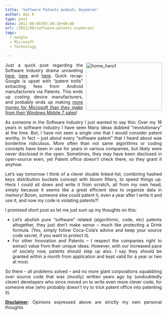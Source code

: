 ```yaml
---
title: 'Software Patents &ndash; Oxymoron'
author: Adi R
type: post
date: 2011-08-05T05:30:19+00:00
url: /2011/08/software-patents-oxymoron/
tags:
  - Google
  - Microsoft
  - Technology

---
```

<p align="justify">
  <a href="/uploads/2011/08/home_hero1.png"><img style="background-image: none; border-bottom: 0px; border-left: 0px; margin: 0px 0px 5px 10px; padding-left: 0px; padding-right: 0px; display: inline; float: right; border-top: 0px; border-right: 0px; padding-top: 0px" title="home_hero1" border="0" alt="home_hero1" align="right" src="/uploads/2011/08/home_hero1.png?resize=244%2C154" width="244" height="154" data-recalc-dims="1" /></a>Just a quick post regarding the Software Industry drama unraveling <a href="http://googleblog.blogspot.com/2011/08/when-patents-attack-android.html" target="_blank">here</a>, <a href="http://daringfireball.net/2011/08/google_patently_absurd" target="_blank">here</a> and <a href="https://twitter.com/#!/fxshaw/status/99217473701818369" target="_blank">here</a>. Quick recap: Google is upset with “patent trolls” extracting fees from Android manufacturers via Patents. This ends up costing device manufacturers, and probably ends up making <a href="http://techcrunch.com/2011/05/27/microsoft-has-made-5x-more-money-from-android-than-they-have-from-windows-phone-7/" target="_blank">more money for Microsoft than they make from their Windows Mobile 7 sales</a>!
</p>

<p align="justify">
  As someone in the Software Industry I just wanted to say this: Over my 18 years in software industry I have seen Many ideas dubbed “revolutionary” at the time. But, I have not seen a single one that I would consider patent worthy. In fact – just about every “software patent” that I heard about was borderline ridiculous. More often than not same algorithms or coding concepts have been in use for years in various companies, but likely were never disclosed in the open. Sometimes, they may have been disclosed in open-source even, yet Patent office doesn’t check there, so they grant it anyhow.
</p>

<p align="justify">
  Let’s say tomorrow I think of a clever double linked-list, combining hashed keys distribution buckets concept with bloom filters, to speed things up. Heck I could sit down and write it from scratch, all from my own head, simply because it seems like a great efficient idea to organize data in memory! Boom, someone else could patent it, even a year after I write it and use it, and now my code is violating patents?!
</p>

<p align="justify">
  I promised short post so let me just sum up my thoughts on this:
</p>

  * <div align="justify">
      Let’s abolish pure “software” related (algorithmic, code, etc) patents altogether, they just don’t make sense – much like protecting a Drink formula. (Yes, simply follow Coca-Cola’s advice and keep your source code secret, if you want to protect it).
    </div>

  * <div align="justify">
      For other Innovation and Patents &#8211; I respect the companies right to extract value from their unique ideas. However, with our increased pace of society now, patents should step up also. I say they should be granted within a month from application and kept valid for a year or two at most.
    </div>

<p align="justify">
  So there – all problems solved – and no more giant corporations squabbling over source code that was (mostly) written years ago by (undoubtedly clever) developers who since moved on to write even more clever code, for someone else (who probably doesn’t try to trick patent office into patenting it).
</p>

<p align="justify">
  <strong><u>Disclaimer</u></strong>: Opinions expressed above are strictly my own personal thoughts
</p>